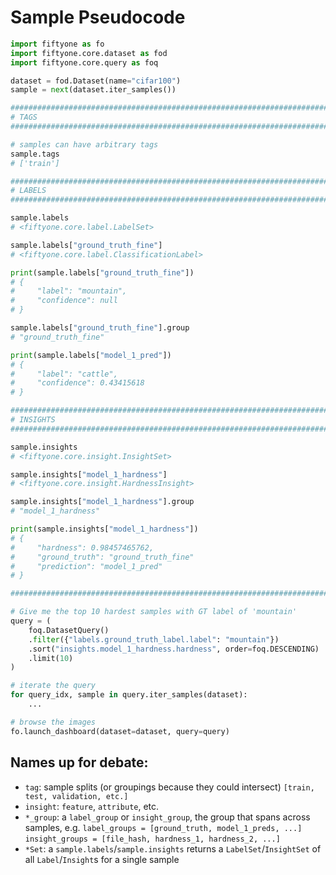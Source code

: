 # Sample Pseudocode

```python
import fiftyone as fo
import fiftyone.core.dataset as fod
import fiftyone.core.query as foq

dataset = fod.Dataset(name="cifar100")
sample = next(dataset.iter_samples())

###############################################################################
# TAGS
###############################################################################

# samples can have arbitrary tags
sample.tags
# ['train']

###############################################################################
# LABELS
###############################################################################

sample.labels
# <fiftyone.core.label.LabelSet>

sample.labels["ground_truth_fine"]
# <fiftyone.core.label.ClassificationLabel>

print(sample.labels["ground_truth_fine"])
# {
#     "label": "mountain",
#     "confidence": null
# }

sample.labels["ground_truth_fine"].group
# "ground_truth_fine"

print(sample.labels["model_1_pred"])
# {
#     "label": "cattle",
#     "confidence": 0.43415618
# }

###############################################################################
# INSIGHTS
###############################################################################

sample.insights
# <fiftyone.core.insight.InsightSet>

sample.insights["model_1_hardness"]
# <fiftyone.core.insight.HardnessInsight>

sample.insights["model_1_hardness"].group
# "model_1_hardness"

print(sample.insights["model_1_hardness"])
# {
#     "hardness": 0.98457465762,
#     "ground_truth": "ground_truth_fine"
#     "prediction": "model_1_pred"
# }

###############################################################################

# Give me the top 10 hardest samples with GT label of 'mountain'
query = (
    foq.DatasetQuery()
    .filter({"labels.ground_truth_label.label": "mountain"})
    .sort("insights.model_1_hardness.hardness", order=foq.DESCENDING)
    .limit(10)
)

# iterate the query
for query_idx, sample in query.iter_samples(dataset):
    ...

# browse the images
fo.launch_dashboard(dataset=dataset, query=query)
```

## Names up for debate:

- `tag`: sample splits (or groupings because they could intersect)
  `[train, test, validation, etc.]`
- `insight`: `feature`, `attribute`, etc.
- `*_group`: a `label_group` or `insight_group`, the group that spans across
  samples, e.g.
  `label_groups = [ground_truth, model_1_preds, ...]`
  `insight_groups = [file_hash, hardness_1, hardness_2, ...]`
- `*Set`: a `sample.labels`/`sample.insights` returns a `LabelSet`/`InsightSet`
  of all `Label`/`Insight`s for a single sample
